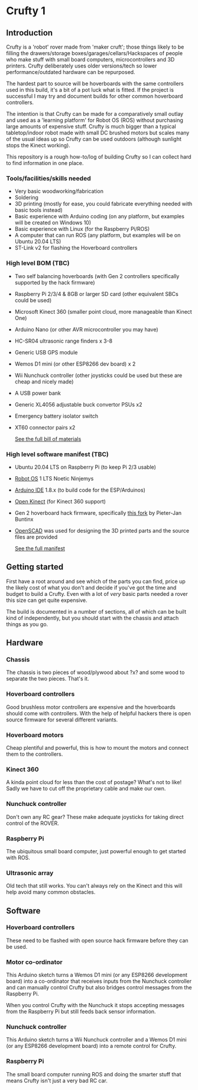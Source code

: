 # Crufty 1

## Introduction

Crufty is a 'robot' rover made from 'maker cruft'; those things likely to be filling the drawers/storage boxes/garages/cellars/Hackspaces of people who make stuff with small board computers, microcontrollers and 3D printers. Crufty deliberately uses older versions/tech so lower performance/outdated hardware can be repurposed.

The hardest part to source will be hoverboards with the same controllers used in this build, it's a bit of a pot luck what is fitted. If the project is successful I may try and document builds for other common hoverboard controllers.

The intention is that Crufty can be made for a comparatively small outlay and used as a 'learning platform' for Robot OS (ROS) without purchasing large amounts of expensive stuff. Crufty is much bigger than a typical tabletop/indoor robot made with small DC brushed motors but scales many of the usual ideas up so Crufty can be used outdoors (although sunlight stops the Kinect working).

This repository is a rough how-to/log of building Crufty so I can collect hard to find information in one place.

### Tools/facilities/skills needed

- Very basic woodworking/fabrication
- Soldering
- 3D printing (mostly for ease, you could fabricate everything needed with basic tools instead)
- Basic experience with Arduino coding (on any platform, but examples will be created on Windows 10)
- Basic experience with Linux (for the Raspberry Pi/ROS)
- A computer that can run ROS (any platform, but examples will be on Ubuntu 20.04 LTS)
- ST-Link v2 for flashing the Hoverboard controllers

### High level BOM (TBC)

- Two self balancing hoverboards (with Gen 2 controllers specifically supported by the hack firmware)

- Raspberry Pi 2/3/4 & 8GB or larger SD card (other equivalent SBCs could be used)

- Microsoft Kinect 360 (smaller point cloud, more manageable than Kinect One)

- Arduino Nano (or other AVR microcontroller you may have)

- HC-SR04 ultrasonic range finders x 3-8

- Generic USB GPS module

- Wemos D1 mini (or other ESP8266 dev board) x 2

- Wii Nunchuck controller (other joysticks could be used but these are cheap and nicely made)

- A USB power bank

- Generic XL4056 adjustable buck convertor PSUs x2

- Emergency battery isolator switch

- XT60 connector pairs x2

  [See the full bill of materials](BOM.md)

### High level software manifest (TBC)

- Ubuntu 20.04 LTS on Raspberry Pi (to keep Pi 2/3 usable)

- [Robot OS](https://www.ros.org/) 1 LTS Noetic Ninjemys

- [Arduino IDE](https://www.arduino.cc/en/software) 1.8.x (to build code for the ESP/Arduinos)

- [Open Kinect](https://openkinect.org/wiki/Main_Page) (for Kinect 360 support)

- Gen 2 hoverboard hack firmware, specifically [this fork](https://github.com/pieterjanbuntinx/Hoverboard-Firmware-Hack-Gen2) by Pieter-Jan Buntinx

- [OpenSCAD](https://openscad.org/) was used for designing the 3D printed parts and the source files are provided

  [See the full manifest](MANIFEST.md)

## Getting started

First have a root around and see which of the parts you can find, price up the likely cost of what you don't and decide if you've got the time and budget to build a Crufty. Even with a lot of *very* basic parts needed a rover this size can get quite expensive.

The build is documented in a number of sections, all of which can be built kind of independently, but you should start with the chassis and attach things as you go.

## Hardware

### Chassis

The chassis is two pieces of wood/plywood about ?x? and some wood to separate the two pieces. That's it.

### Hoverboard controllers

Good brushless motor controllers are expensive and the hoverboards should come with controllers. With the help of helpful hackers there is open source firmware for several different variants.

### Hoverboard motors

Cheap plentiful and powerful, this is how to mount the motors and connect them to the controllers.

### Kinect 360

A kinda point cloud for less than the cost of postage? What's not to like! Sadly we have to cut off the proprietary cable and make our own.

### Nunchuck controller

Don't own any RC gear? These make adequate joysticks for taking direct control of the ROVER.

### Raspberry Pi

The ubiquitous small board computer, just powerful enough to get started with ROS.

### Ultrasonic array

Old tech that still works. You can't always rely on the Kinect and this will help avoid many common obstacles.

## Software

### Hoverboard controllers

These need to be flashed with open source hack firmware before they can be used.

### Motor co-ordinator

This Arduino sketch turns a Wemos D1 mini (or any ESP8266 development board) into a co-ordinator that receives inputs from the Nunchuck controller and can manually control Crufty but also bridges control messages from the Raspberry Pi.

When you control Crufty with the Nunchuck it stops accepting messages from the Raspberry Pi but still feeds back sensor information.

### Nunchuck controller

This Arduino sketch turns a Wii Nunchuck controller and a Wemos D1 mini (or any ESP8266 development board) into a remote control for Crufty.

### Raspberry Pi

The small board computer running ROS and doing the smarter stuff that means Crufty isn't just a very bad RC car.

